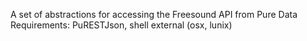 A set of abstractions for accessing the Freesound API from Pure Data
Requirements: PuRESTJson, shell external (osx, lunix)
